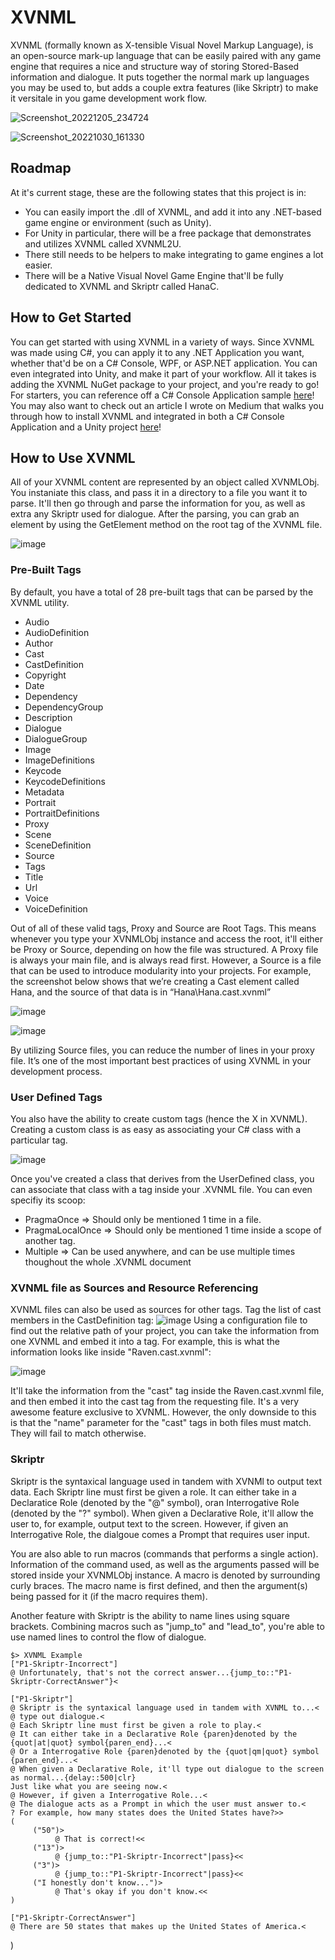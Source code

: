 # XVNML

XVNML (formally known as X-tensible Visual Novel Markup Language), is an open-source mark-up language that can be easily paired with any game engine that requires a nice and structure way of storing Stored-Based information and dialogue. It puts together the normal mark up languages you may be used to, but adds a couple extra features (like Skriptr) to make it versitale in you game development work flow.

![Screenshot_20221205_234724](https://user-images.githubusercontent.com/46007223/217719313-597ad1ae-2ee0-4348-abe5-19ba43b8445f.png)

![Screenshot_20221030_161330](https://user-images.githubusercontent.com/46007223/217717794-20048095-750e-4709-a918-aa0b0897281b.png)

## Roadmap

At it's current stage, these are the following states that this project is in:

  * You can easily import the .dll of XVNML, and add it into any .NET-based game engine or environment (such as Unity).
  * For Unity in particular, there will be a free package that demonstrates and utilizes XVNML called XVNML2U.
  * There still needs to be helpers to make integrating to game engines a lot easier.
  * There will be a Native Visual Novel Game Engine that'll be fully dedicated to XVNML and Skriptr called HanaC.

## How to Get Started
You can get started with using XVNML in a variety of ways. Since XVNML was made using C#, you can apply it to any .NET Application you want, whether that'd be on a C# Console, WPF, or ASP.NET application.
You can even integrated into Unity, and make it part of your workflow. All it takes is adding the XVNML NuGet package to your project, and you're ready to go! For starters, you can reference off a C# Console Application sample [here](https://github.com/Miijii-Kaichou/XVNML/tree/main/XVNMLTest)! You may also want to check out an article I wrote on Medium that walks you through how to install XVNML and integrated in both a C# Console Application and a Unity project [here](https://medium.com/@miijii/get-started-using-xvnml-cc6dc478fc8e)!

## How to Use XVNML

All of your XVNML content are represented by an object called XVNMLObj. You instaniate this class, and pass it in a directory to a file you want it to parse. It'll then go through and parse the information for you, as well as extra any Skriptr used for dialogue. After the parsing, you can grab an element by using the GetElement method on the root tag of the XVNML file.

![image](https://user-images.githubusercontent.com/46007223/217720058-c378e51b-200a-41f9-a773-3f6c04e882bd.png)

### Pre-Built Tags
By default, you have a total of 28 pre-built tags that can be parsed by the XVNML utility.
  * Audio
  * AudioDefinition
  * Author
  * Cast
  * CastDefinition
  * Copyright
  * Date
  * Dependency
  * DependencyGroup
  * Description
  * Dialogue
  * DialogueGroup
  * Image
  * ImageDefinitions
  * Keycode
  * KeycodeDefinitions
  * Metadata
  * Portrait
  * PortraitDefinitions
  * Proxy
  * Scene
  * SceneDefinition
  * Source
  * Tags
  * Title
  * Url
  * Voice
  * VoiceDefinition
  
Out of all of these valid tags, Proxy and Source are Root Tags. This means whenever you type your XVNMLObj instance and access the root, it'll either be Proxy or Source, depending on how the file was structured.
A Proxy file is always your main file, and is always read first. However, a Source is a file that can be used to introduce modularity into your projects. For example, the screenshot below shows that we’re creating a Cast element called Hana, and the source of that data is in “Hana\Hana.cast.xvnml”

![image](https://miro.medium.com/v2/resize:fit:720/format:webp/1*i58PbZYcGJZ62Nph5_JBkg.png)

![image](https://miro.medium.com/v2/resize:fit:720/format:webp/1*4iQRmnI1JJt4OffM6IGrsg.png)

By utilizing Source files, you can reduce the number of lines in your proxy file. It’s one of the most important best practices of using XVNML in your development process.

### User Defined Tags

You also have the ability to create custom tags (hence the X in XVNML). Creating a custom class is as easy as associating your C# class with a particular tag.

![image](https://user-images.githubusercontent.com/46007223/217721390-fcd2030d-054d-44e9-90fb-7da8330c5553.png)

Once you've created a class that derives from the UserDefined class, you can associate that class with a tag inside your .XVNML file. You can even specifiy its scoop:
  * PragmaOnce => Should only be mentioned 1 time in a file.
  * PragmaLocalOnce => Should only be mentioned 1 time inside a scope of another tag.
  * Multiple => Can be used anywhere, and can be use multiple times thoughout the whole .XVNML document

### XVNML file as Sources and Resource Referencing
XVNML files can also be used as sources for other tags. Tag the list of cast members in the CastDefinition tag:
![image](https://user-images.githubusercontent.com/46007223/217722427-979a6dd9-6e9b-4a67-aab7-1e4565c56f04.png)
Using a configuration file to find out the relative path of your project, you can take the information from one XVNML and embed it into a tag. For example, this is what the information looks like inside "Raven.cast.xvnml":

![image](https://user-images.githubusercontent.com/46007223/217722755-c759a5d7-cf69-4df4-a4c7-38f3cffeee3b.png)

It'll take the information from the "cast" tag inside the Raven.cast.xvnml file, and then embed it into the cast tag from the requesting file. It's a very awesome feature exclusive to XVNML. However, the only downside to this is that the "name" parameter for the "cast" tags in both files must match. They will fail to match otherwise. 

### Skriptr

Skriptr is the syntaxical language used in tandem with XVNMl to output text data. Each Skriptr line must first be given a role. It can either take in a Declaratice Role (denoted by the "@" symbol), oran Interrogative Role (denoted by the "?" symbol).
When given a Declarative Role, it'll allow the user to, for example, output text to the screen. However, if given an Interrogative Role, the dialgoue comes a Prompt that requires user input.

You are also able to run macros (commands that performs a single action). Information of the command used, as well as the arguments passed will be stored inside your XVNMLObj instance. A macro is denoted by surrounding curly braces. The macro name is first defined, and then the argument(s) being passed for it (if the macro requires them).
 
Another feature with Skriptr is the ability to name lines using square brackets. Combining macros such as "jump_to" and "lead_to", you're able to use named lines to control the flow of dialogue.

```xvnml
$> XVNML Example
["P1-Skriptr-Incorrect"]
@ Unfortunately, that's not the correct answer...{jump_to::"P1-Skriptr-CorrectAnswer"}<

["P1-Skriptr"]
@ Skriptr is the syntaxical language used in tandem with XVNML to...<
@ type out dialogue.<
@ Each Skriptr line must first be given a role to play.<
@ It can either take in a Declarative Role {paren}denoted by the {quot|at|quot} symbol{paren_end}...<
@ Or a Interrogative Role {paren}denoted by the {quot|qm|quot} symbol {paren_end}...<
@ When given a Declarative Role, it'll type out dialogue to the screen as normal...{delay::500|clr}
Just like what you are seeing now.<
@ However, if given a Interrogative Role...<
@ The dialogue acts as a Prompt in which the user must answer to.<
? For example, how many states does the United States have?>>
(
     ("50")>
          @ That is correct!<<
     ("13")>
          @ {jump_to::"P1-Skriptr-Incorrect"|pass}<<
     ("3")>
          @ {jump_to::"P1-Skriptr-Incorrect"|pass}<<
     ("I honestly don't know...")>
          @ That's okay if you don't know.<<
)

["P1-Skriptr-CorrectAnswer"]
@ There are 50 states that makes up the United States of America.<
```
)
